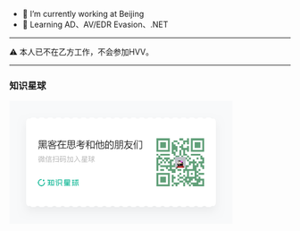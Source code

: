 
- 🔭 I’m currently working at Beijing
- 🌱 Learning AD、AV/EDR Evasion、.NET
-----
⚠ 本人已不在乙方工作，不会参加HVV。

-----
### 知识星球

<img src="./海报.png" width="400">

<!--
**evilashz/evilashz** is a ✨ _special_ ✨ repository because its `README.md` (this file) appears on your GitHub profile.

Here are some ideas to get you started:

- 🔭 I’m currently working on ...
- 🌱 I’m currently learning ...
- 👯 I’m looking to collaborate on ...
- 🤔 I’m looking for help with ...
- 💬 Ask me about ...
- 📫 How to reach me: ...
- 😄 Pronouns: ...
- ⚡ Fun fact: ...
-->
